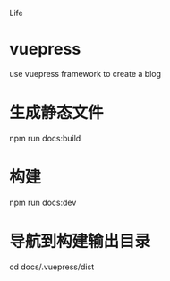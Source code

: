 Life
# vuepress
use vuepress framework to create a blog

# 生成静态文件
npm run docs:build

# 构建
npm run docs:dev

# 导航到构建输出目录
cd docs/.vuepress/dist
